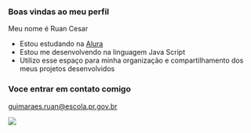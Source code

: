 ### Boas vindas ao meu perfil

Meu nome é Ruan Cesar

- Estou estudando na [Alura](https://www.alura.com.br)
- Estou me desenvolvendo na linguagem Java Script
- Utilizo esse espaço para minha organização e compartilhamento dos meus projetos desenvolvidos

 ### Voce entrar em contato comigo

 guimaraes.ruan@escola.pr.gov.br

![](https://tenor.com/pt-BR/view/messi-messi-netherlands-gif-27234698)
